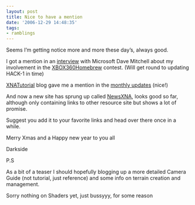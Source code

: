 ```yaml
---
layout: post
title: Nice to have a mention
date: '2006-12-29 14:48:35'
tags:
- ramblings
---
```


Seems I’m getting notice more and more these day’s, always good.

I got a mention in an [interview](http://www.gamasutra.com/features/20061215/sheffield_01.shtml) with Microsoft&nbsp;Dave Mitchell&nbsp;about my involvement in the [XBOX360Homebrew](http://xbox360homebrew.com/default.aspx) contest. (Will get round to updating HACK-1 in time)

[XNATutorial](http://www.xnatutorial.com/) blog gave me a mention in the [monthly updates](http://www.xnatutorial.com/?p=60) (nice!)

And now a new site has sprung up called [NewsXNA](http://www.newsxna.com/), looks good so far, although only containing links to other resource site but shows a lot of promise.

Suggest you add it to your favorite links and head over there once in a while.

Merry Xmas and a Happy new year to you all

Darkside

P.S

As a bit of a teaser I should hopefully blogging up a more detailed Camera Guide (not tutorial, just reference) and some info on terrain creation and management.

Sorry nothing on Shaders yet, just bussyyy, for some reason

